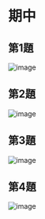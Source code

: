# 期中
## 第1題
![image](https://github.com/zixxizxx/Liux-note/blob/main/110-2%20Mininet/image/20220418/1.jpg)
## 第2題
![image](https://github.com/zixxizxx/Liux-note/blob/main/110-2%20Mininet/image/20220418/2.jpg)
## 第3題
![image](https://github.com/zixxizxx/Liux-note/blob/main/110-2%20Mininet/image/20220418/3.jpg)
## 第4題
![image](https://github.com/zixxizxx/Liux-note/blob/main/110-2%20Mininet/image/20220418/4.jpg)

